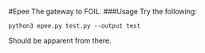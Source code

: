 #Epee
The gateway to FOIL.
###Usage
Try the following:
```
python3 epee.py test.py --output test
```
Should be apparent from there.
